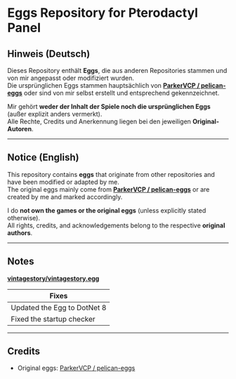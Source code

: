 # Eggs Repository for Pterodactyl Panel

## Hinweis (Deutsch)

Dieses Repository enthält **Eggs**, die aus anderen Repositories stammen und von mir angepasst oder modifiziert wurden.  
Die ursprünglichen Eggs stammen hauptsächlich von **[ParkerVCP / pelican-eggs](https://github.com/pelican-eggs/eggs)** oder sind von mir selbst erstellt und entsprechend gekennzeichnet.  

Mir gehört **weder der Inhalt der Spiele noch die ursprünglichen Eggs** (außer explizit anders vermerkt).  
Alle Rechte, Credits und Anerkennung liegen bei den jeweiligen **Original-Autoren**.  

---

## Notice (English)

This repository contains **eggs** that originate from other repositories and have been modified or adapted by me.  
The original eggs mainly come from **[ParkerVCP / pelican-eggs](https://github.com/pelican-eggs/eggs)** or are created by me and marked accordingly.  

I do **not own the games or the original eggs** (unless explicitly stated otherwise).  
All rights, credits, and acknowledgements belong to the respective **original authors**.  

---

## Notes
**[vintagestory/vintagestory.egg](https://github.com/Liatoast/toasts-pterodactyl-eggs/blob/main/vintagestory/vintagestory.json)**

| Fixes |
|------|
| Updated the Egg to DotNet 8 |
| Fixed the startup checker |

---

## Credits

- Original eggs: [ParkerVCP / pelican-eggs](https://github.com/pelican-eggs/eggs)  
